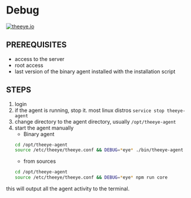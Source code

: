 # Debug

[![theeye.io](/images/logo-theeye-theOeye-logo2.png)](https://theeye.io/en/index.html)

## PREREQUISITES

- access to the server
- root access
- last version of the binary agent installed with the installation script

## STEPS

1. login
2. if the agent is running, stop it. most linux distros `service stop theeye-agent`
3. change directory to the agent directory, usually `/opt/theeye-agent`
4. start the agent manually      
    * Binary agent       
    ```bash
    cd /opt/theeye-agent
    source /etc/theeye/theeye.conf && DEBUG=*eye* ./bin/theeye-agent
    ```
    * from sources
    ```bash
    cd /opt/theeye-agent
    source /etc/theeye/theeye.conf && DEBUG=*eye* npm run core
    ```




this will output all the agent activity to the terminal.

